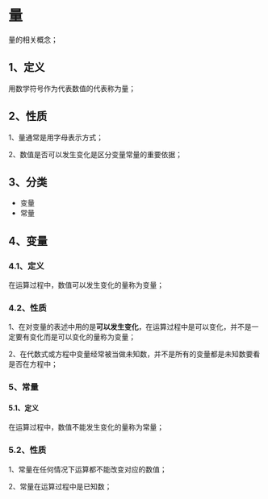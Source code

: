 # 量
量的相关概念；

## 1、定义
用数学符号作为代表数值的代表称为量；

## 2、性质
1、量通常是用字母表示方式；

2、数值是否可以发生变化是区分变量常量的重要依据；

## 3、分类
- 变量
- 常量

## 4、变量
### 4.1、定义
在运算过程中，数值可以发生变化的量称为变量；

### 4.2、性质
1、在对变量的表述中用的是**可以发生变化**，在运算过程中是可以变化，并不是一定要有变化而是可以变化的量称为变量；

2、在代数式或方程中变量经常被当做未知数，并不是所有的变量都是未知数要看是否在方程中；

### 5、常量
#### 5.1、定义
在运算过程中，数值不能发生变化的量称为常量；

### 5.2、性质
1、常量在任何情况下运算都不能改变对应的数值；

2、常量在运算过程中是已知数；
